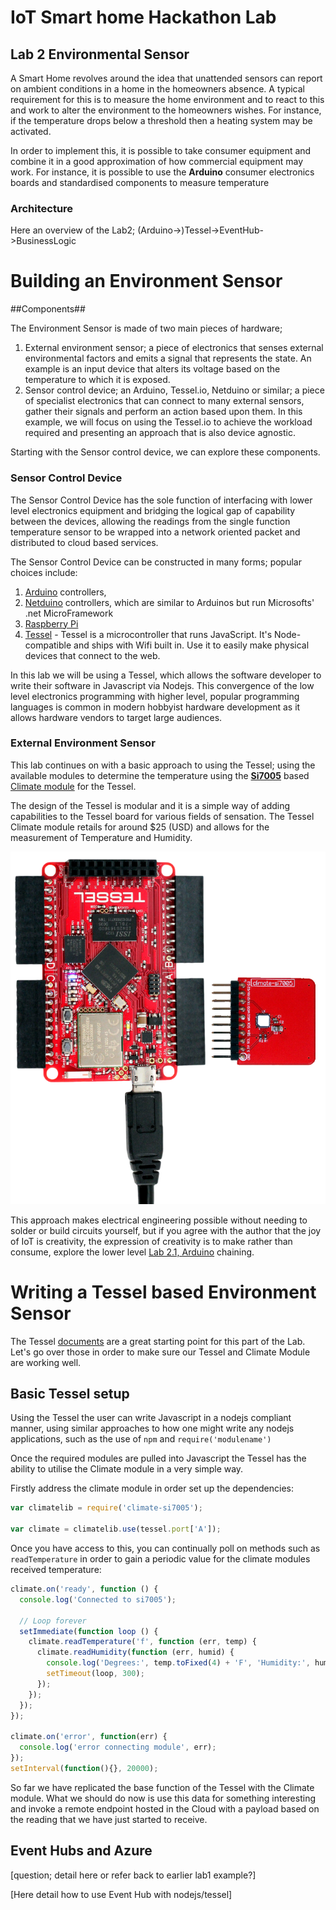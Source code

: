 # IoT Smart home Hackathon Lab #

## Lab 2 Environmental Sensor ##

A Smart Home revolves around the idea that unattended sensors can report on ambient conditions in a home in the homeowners absence. A typical requirement for this is to measure the home environment and to react to this and work to alter the environment to the homeowners wishes. For instance, if the temperature drops below a threshold then a heating system may be activated.

In order to implement this, it is possible to take consumer equipment and combine it in a good approximation of how commercial equipment may work. For instance, it is possible to use the **Arduino** consumer electronics boards and standardised components to measure temperature 

### Architecture ###

Here an overview of the Lab2; (Arduino->)Tessel->EventHub->BusinessLogic

# Building an Environment Sensor #

##Components##

The Environment Sensor is made of two main pieces of hardware;

1. External environment sensor; a piece of electronics that senses external environmental factors and emits a signal that represents the state. An example is an input device that alters its voltage based on the temperature to which it is exposed. 
2. Sensor control device; an Arduino, Tessel.io, Netduino or similar; a piece of specialist electronics that can connect to many external sensors, gather their signals and perform an action based upon them. In this example, we will focus on using the Tessel.io to achieve the workload required and presenting an approach that is also device agnostic.

Starting with the Sensor control device, we can explore these components.

### Sensor Control Device ###

The Sensor Control Device has the sole function of interfacing with lower level electronics equipment and bridging the logical gap of capability between the devices, allowing the readings from the single function temperature sensor to be wrapped into a network oriented packet and distributed to cloud based services. 

The Sensor Control Device can be constructed in many forms; popular choices include:

1. [Arduino](http://arduino.cc/) controllers, 
2. [Netduino](http://www.netduino.com/) controllers, which are similar to Arduinos but run Microsofts' .net MicroFramework
3. [Raspberry Pi](http://www.raspberrypi.org/)
4. [Tessel](http://tessel.io) - Tessel is a microcontroller that runs JavaScript. It's Node-compatible and ships with Wifi built in. Use it to easily make physical devices that connect to the web.

In this lab we will be using a Tessel, which allows the software developer to write their software in Javascript via Nodejs. This convergence of the low level electronics programming with higher level, popular programming languages is common in modern hobbyist hardware development as it allows hardware vendors to target large audiences. 

### External Environment Sensor ###

This lab continues on with a basic approach to using the Tessel; using the available modules to determine the temperature using the [**Si7005**](http://www.silabs.com/Support%20Documents/TechnicalDocs/Si7005.pdf) based [Climate module](https://tessel.io/docs/climate) for the Tessel. 

The design of the Tessel is modular and it is a simple way of adding capabilities to the Tessel board for various fields of sensation. The Tessel Climate module retails for around $25 (USD) and allows for the measurement of Temperature and Humidity.

![](tessel-climate-1.png)

This approach makes electrical engineering possible without needing to solder or build circuits yourself, but if you agree with the author that the joy of IoT is creativity, the expression of creativity is to make rather than consume, explore the lower level [Lab 2.1, Arduino](Lab2.1-Arduino.md) chaining. 

# Writing a Tessel based Environment Sensor #

The Tessel [documents](https://tessel.io/docs/climate) are a great starting point for this part of the Lab. Let's go over those in order to make sure our Tessel and Climate Module are working well.

## Basic Tessel setup ##

Using the Tessel the user can write Javascript in a nodejs compliant manner, using similar approaches to how one might write any nodejs applications, such as the use of `npm` and `require('modulename')`

Once the required modules are pulled into Javascript the Tessel has the ability to utilise the Climate module in a very simple way. 

Firstly address the climate module in order set up the dependencies:

```javascript
var climatelib = require('climate-si7005');

var climate = climatelib.use(tessel.port['A']);
```

Once you have access to this, you can continually poll on methods such as `readTemperature` in order to gain a periodic value for the climate modules received temperature:

```javascript
climate.on('ready', function () {
  console.log('Connected to si7005');

  // Loop forever
  setImmediate(function loop () {
    climate.readTemperature('f', function (err, temp) {
      climate.readHumidity(function (err, humid) {
        console.log('Degrees:', temp.toFixed(4) + 'F', 'Humidity:', humid.toFixed(4) + '%RH');
        setTimeout(loop, 300);
      });
    });
  });
});

climate.on('error', function(err) {
  console.log('error connecting module', err);
});
setInterval(function(){}, 20000);
```

So far we have replicated the base function of the Tessel with the Climate module. What we should do now is use this data for something interesting and invoke a remote endpoint hosted in the Cloud with a payload based on the reading that we have just started to receive.

## Event Hubs and Azure ##

[question; detail here or refer back to earlier lab1 example?]

[Here detail how to use Event Hub with nodejs/tessel] 
